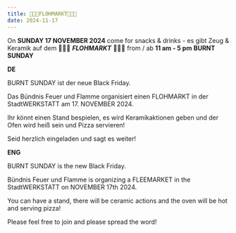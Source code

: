```yaml
---
title: 🍁🧦🔥FLOHMARKT🍁🧦🔥 
date: 2024-11-17
---
```


On **SUNDAY 17 NOVEMBER 2024** come for snacks & drinks - es gibt Zeug & Keramik auf dem
 🍁🧦🔥 ***FLOHMARKT*** 🍁🧦🔥 from / ab **11 am - 5 pm** **BURNT SUNDAY**

**DE**

BURNT SUNDAY ist der neue Black Friday.

Das Bündnis Feuer und Flamme organisiert einen FLOHMARKT in der StadtWERKSTATT am 17. NOVEMBER 2024.

Ihr könnt einen Stand bespielen, es wird Keramikaktionen geben und der Ofen wird heiß sein und Pizza servieren!

Seid herzlich eingeladen und sagt es weiter!

**ENG**

BURNT SUNDAY is the new Black Friday.

Bündnis Feuer und Flamme is organizing a FLEEMARKET in the StadtWERKSTATT on NOVEMBER 17th 2024.

You can have a stand, there will be ceramic actions and the oven will be hot and serving pizza!

Please feel free to join and please spread the word!
